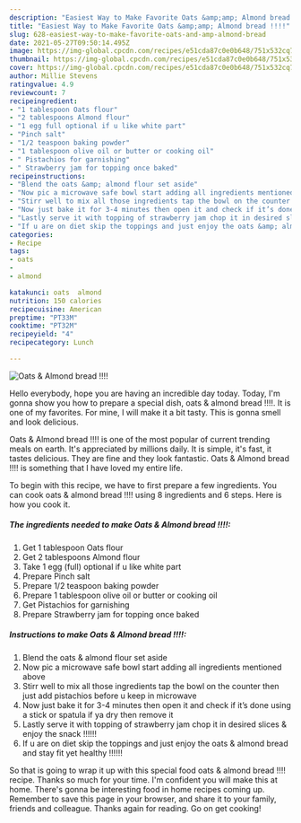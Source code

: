```yaml
---
description: "Easiest Way to Make Favorite Oats &amp;amp; Almond bread !!!!"
title: "Easiest Way to Make Favorite Oats &amp;amp; Almond bread !!!!"
slug: 628-easiest-way-to-make-favorite-oats-and-amp-almond-bread
date: 2021-05-27T09:50:14.495Z
image: https://img-global.cpcdn.com/recipes/e51cda87c0e0b648/751x532cq70/oats-almond-bread-recipe-main-photo.jpg
thumbnail: https://img-global.cpcdn.com/recipes/e51cda87c0e0b648/751x532cq70/oats-almond-bread-recipe-main-photo.jpg
cover: https://img-global.cpcdn.com/recipes/e51cda87c0e0b648/751x532cq70/oats-almond-bread-recipe-main-photo.jpg
author: Millie Stevens
ratingvalue: 4.9
reviewcount: 7
recipeingredient:
- "1 tablespoon Oats flour"
- "2 tablespoons Almond flour"
- "1 egg full optional if u like white part"
- "Pinch salt"
- "1/2 teaspoon baking powder"
- "1 tablespoon olive oil or butter or cooking oil"
- " Pistachios for garnishing"
- " Strawberry jam for topping once baked"
recipeinstructions:
- "Blend the oats &amp; almond flour set aside"
- "Now pic a microwave safe bowl start adding all ingredients mentioned above"
- "Stirr well to mix all those ingredients tap the bowl on the counter then just add pistachios before u keep in microwave"
- "Now just bake it for 3-4 minutes then open it and check if it’s done using a stick or spatula if ya dry then remove it"
- "Lastly serve it with topping of strawberry jam chop it in desired slices &amp; enjoy the snack !!!!!!"
- "If u are on diet skip the toppings and just enjoy the oats &amp; almond bread and stay fit yet healthy !!!!!!"
categories:
- Recipe
tags:
- oats
- 
- almond

katakunci: oats  almond 
nutrition: 150 calories
recipecuisine: American
preptime: "PT33M"
cooktime: "PT32M"
recipeyield: "4"
recipecategory: Lunch

---
```



![Oats &amp; Almond bread !!!!](https://img-global.cpcdn.com/recipes/e51cda87c0e0b648/751x532cq70/oats-almond-bread-recipe-main-photo.jpg)

Hello everybody, hope you are having an incredible day today. Today, I'm gonna show you how to prepare a special dish, oats &amp; almond bread !!!!. It is one of my favorites. For mine, I will make it a bit tasty. This is gonna smell and look delicious.



Oats &amp; Almond bread !!!! is one of the most popular of current trending meals on earth. It's appreciated by millions daily. It is simple, it's fast, it tastes delicious. They are fine and they look fantastic. Oats &amp; Almond bread !!!! is something that I have loved my entire life.


To begin with this recipe, we have to first prepare a few ingredients. You can cook oats &amp; almond bread !!!! using 8 ingredients and 6 steps. Here is how you cook it.

<!--inarticleads1-->

##### The ingredients needed to make Oats &amp; Almond bread !!!!:

1. Get 1 tablespoon Oats flour
1. Get 2 tablespoons Almond flour
1. Take 1 egg (full) optional if u like white part
1. Prepare Pinch salt
1. Prepare 1/2 teaspoon baking powder
1. Prepare 1 tablespoon olive oil or butter or cooking oil
1. Get  Pistachios for garnishing
1. Prepare  Strawberry jam for topping once baked




<!--inarticleads2-->

##### Instructions to make Oats &amp; Almond bread !!!!:

1. Blend the oats &amp; almond flour set aside
1. Now pic a microwave safe bowl start adding all ingredients mentioned above
1. Stirr well to mix all those ingredients tap the bowl on the counter then just add pistachios before u keep in microwave
1. Now just bake it for 3-4 minutes then open it and check if it’s done using a stick or spatula if ya dry then remove it
1. Lastly serve it with topping of strawberry jam chop it in desired slices &amp; enjoy the snack !!!!!!
1. If u are on diet skip the toppings and just enjoy the oats &amp; almond bread and stay fit yet healthy !!!!!!




So that is going to wrap it up with this special food oats &amp; almond bread !!!! recipe. Thanks so much for your time. I'm confident you will make this at home. There's gonna be interesting food in home recipes coming up. Remember to save this page in your browser, and share it to your family, friends and colleague. Thanks again for reading. Go on get cooking!
